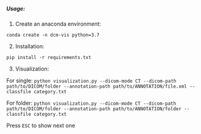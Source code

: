 ##### Usage:

1. Create an anaconda environment:

`conda create -n dcm-vis python=3.7`

2. Installation:

`pip install -r requirements.txt`

3. Visualization:

For single: `python visualization.py --dicom-mode CT --dicom-path path/to/DICOM/folder --annotation-path path/to/ANNOTATION/file.xml --classfile category.txt`

For folder: `python visualization.py --dicom-mode CT --dicom-path path/to/DICOM/folder --annotation-path path/to/ANNOTATION/folder --classfile category.txt`

Press `ESC` to show next one